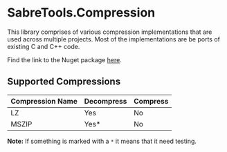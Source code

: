 # SabreTools.Compression

This library comprises of various compression implementations that are used across multiple projects. Most of the implementations are be ports of existing C and C++ code.

Find the link to the Nuget package [here](https://www.nuget.org/packages/SabreTools.Compression).

## Supported Compressions

| Compression Name | Decompress | Compress |
| --- | --- | --- |
| LZ | Yes | No |
| MSZIP | Yes* | No |

**Note:** If something is marked with a `*` it means that it need testing.

